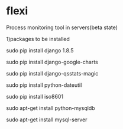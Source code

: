 # flexi
Process monitoring tool in servers(beta state)

1)packages to be installed 

  sudo pip install django 1.8.5

  sudo pip install django-google-charts

  sudo pip install django-qsstats-magic

  sudo pip install python-dateutil

  sudo pip install iso8601

  sudo apt-get install python-mysqldb

  sudo apt-get install mysql-server



